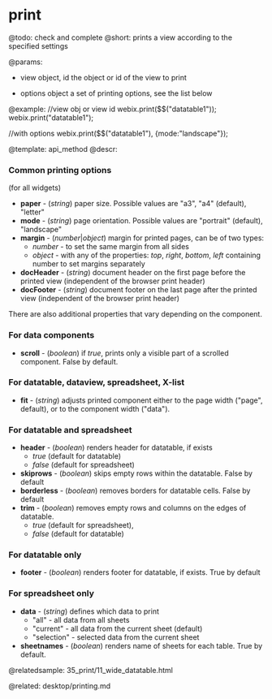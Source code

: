 print
=============


@todo:
	check and complete
@short:
	prints a view according to the specified settings

@params:

- view 				object, id		the object or id of the view to print
* options			object			a set of printing options, see the list below 


@example:
//view obj or view id
webix.print($$("datatable1")); 
webix.print("datatable1");
 
//with options
webix.print($$("datatable1"), {mode:"landscape"});



@template:	api_method
@descr:

<h3>Common printing options</h3> (for all widgets)

- **paper** - (*string*) paper size. Possible values are "a3", "a4" (default), "letter"
- **mode** - (*string*) page orientation. Possible values are "portrait" (default), "landscape"
- **margin**  -  (*number*|*object*) margin for printed pages, can be of two types: 
	- *number* - to set the same margin from all sides
	- *object* - with any of the properties: *top*, *right*, *bottom*, *left* containing number to set margins separately
- **docHeader** - (*string*) document header on the first page before the printed view (independent of the browser print header)
- **docFooter** - (*string*) document footer on the last page after the printed view (independent of the browser print header)

There are also additional properties that vary depending on the component.

<h3>For data components</h3>
 
- **scroll** - (*boolean*) if *true*, prints only a visible part of a scrolled component. False by default.
 
<h3>For datatable, dataview, spreadsheet, X-list</h3> 
 
- **fit** - (*string*) adjusts printed component either to the page width ("page", default), or to the component width ("data"). 
 
<h3>For datatable and spreadsheet</h3>
 
- **header** - (*boolean*) renders header for datatable, if exists
	- *true* (default for datatable)
	- *false* (default for spreadsheet)
- **skiprows** - (*boolean*) skips empty rows within the datatable. False by default
- **borderless** - (*boolean*) removes borders for datatable cells. False by default
- **trim** - (*boolean*) removes empty rows and columns on the edges of datatable. 
	- *true* (default for spreadsheet),
	- *false* (default for datatable)
 
<h3>For datatable only</h3>
 
- **footer** - (*boolean*) renders footer for datatable, if exists. True by default
 
<h3>For spreadsheet only</h3>
 
- **data** - (*string*) defines which data to print 
	- "all" - all data from all sheets
	- "current" - all data from the current sheet (default)
	- "selection" - selected data from the current sheet
- **sheetnames** - (*boolean*) renders name of sheets for each table. True by default.


@relatedsample: 35_print/11_wide_datatable.html

@related: desktop/printing.md

